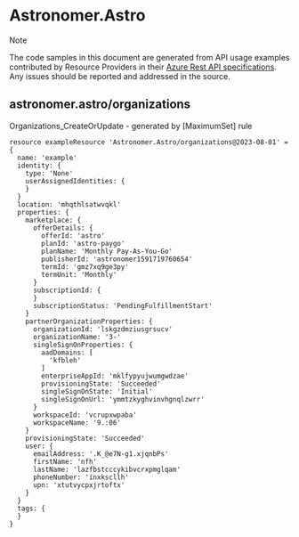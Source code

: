 # Astronomer.Astro
  
> [!NOTE]
> The code samples in this document are generated from API usage examples contributed by Resource Providers in their [Azure Rest API specifications](https://github.com/Azure/azure-rest-api-specs). Any issues should be reported and addressed in the source.


## astronomer.astro/organizations

Organizations_CreateOrUpdate - generated by [MaximumSet] rule
```bicep
resource exampleResource 'Astronomer.Astro/organizations@2023-08-01' = {
  name: 'example'
  identity: {
    type: 'None'
    userAssignedIdentities: {
    }
  }
  location: 'mhqthlsatwvqkl'
  properties: {
    marketplace: {
      offerDetails: {
        offerId: 'astro'
        planId: 'astro-paygo'
        planName: 'Monthly Pay-As-You-Go'
        publisherId: 'astronomer1591719760654'
        termId: 'gmz7xq9ge3py'
        termUnit: 'Monthly'
      }
      subscriptionId: {
      }
      subscriptionStatus: 'PendingFulfillmentStart'
    }
    partnerOrganizationProperties: {
      organizationId: 'lskgzdmziusgrsucv'
      organizationName: '3-'
      singleSignOnProperties: {
        aadDomains: [
          'kfbleh'
        ]
        enterpriseAppId: 'mklfypyujwumgwdzae'
        provisioningState: 'Succeeded'
        singleSignOnState: 'Initial'
        singleSignOnUrl: 'ymmtzkyghvinvhgnqlzwrr'
      }
      workspaceId: 'vcrupxwpaba'
      workspaceName: '9.:06'
    }
    provisioningState: 'Succeeded'
    user: {
      emailAddress: '.K_@e7N-g1.xjqnbPs'
      firstName: 'nfh'
      lastName: 'lazfbstcccykibvcrxpmglqam'
      phoneNumber: 'inxkscllh'
      upn: 'xtutvycpxjrtoftx'
    }
  }
  tags: {
  }
}
```
